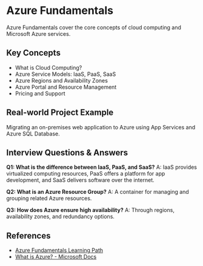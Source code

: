 # Azure Fundamentals

Azure Fundamentals cover the core concepts of cloud computing and Microsoft Azure services.

## Key Concepts
- What is Cloud Computing?
- Azure Service Models: IaaS, PaaS, SaaS
- Azure Regions and Availability Zones
- Azure Portal and Resource Management
- Pricing and Support

## Real-world Project Example
Migrating an on-premises web application to Azure using App Services and Azure SQL Database.

## Interview Questions & Answers
**Q1: What is the difference between IaaS, PaaS, and SaaS?**
A: IaaS provides virtualized computing resources, PaaS offers a platform for app development, and SaaS delivers software over the internet.

**Q2: What is an Azure Resource Group?**
A: A container for managing and grouping related Azure resources.

**Q3: How does Azure ensure high availability?**
A: Through regions, availability zones, and redundancy options.

## References
- [Azure Fundamentals Learning Path](https://learn.microsoft.com/en-us/training/paths/azure-fundamentals/)
- [What is Azure? - Microsoft Docs](https://learn.microsoft.com/en-us/azure/)
